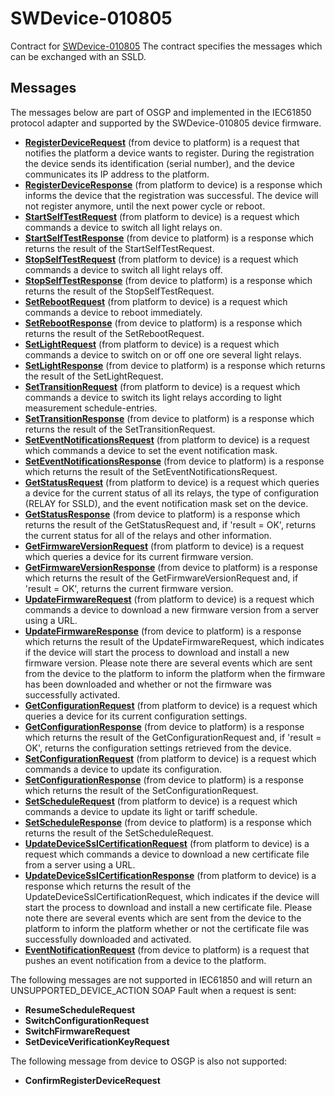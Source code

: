 # SWDevice-010805

Contract for [SWDevice-010805](swdevice-010805.icd.md) The contract specifies the messages which can be exchanged with an SSLD.

## Messages

The messages below are part of OSGP and implemented in the IEC61850 protocol adapter and supported by the SWDevice-010805 device firmware.

* [**RegisterDeviceRequest**](registerdevice.md) \(from device to platform\) is a request that notifies the platform a device wants to register. During the registration the device sends its identification \(serial number\), and the device communicates its IP address to the platform.
* [**RegisterDeviceResponse**](registerdevice.md) \(from platform to device\) is a response which informs the device that the registration was successful. The device will not register anymore, until the next power cycle or reboot.
* [**StartSelfTestRequest**](startselftest.md) \(from platform to device\) is a request which commands a device to switch all light relays on.
* [**StartSelfTestResponse**](startselftest.md) \(from device to platform\) is a response which returns the result of the StartSelfTestRequest.
* [**StopSelfTestRequest**](stopselftest.md) \(from platform to device\) is a request which commands a device to switch all light relays off.
* [**StopSelfTestResponse**](stopselftest.md) \(from device to platform\) is a response which returns the result of the StopSelfTestRequest.
* [**SetRebootRequest**](setreboot.md) \(from platform to device\) is a request which commands a device to reboot immediately.
* [**SetRebootResponse**](setreboot.md) \(from device to platform\) is a response which returns the result of the SetRebootRequest.
* [**SetLightRequest**](setlight.md) \(from platform to device\) is a request which commands a device to switch on or off one ore several light relays.
* [**SetLightResponse**](setlight.md) \(from device to platform\) is a response which returns the result of the SetLightRequest.
* [**SetTransitionRequest**](settransition.md) \(from platform to device\) is a request which commands a device to switch its light relays according to light measurement schedule-entries.
* [**SetTransitionResponse**](settransition.md) \(from device to platform\) is a response which returns the result of the SetTransitionRequest.
* [**SetEventNotificationsRequest**](seteventnotifications.md) \(from platform to device\) is a request which commands a device to set the event notification mask.
* [**SetEventNotificationsResponse**](seteventnotifications.md) \(from device to platform\) is a response which returns the result of the SetEventNotificationsRequest.
* [**GetStatusRequest**](getstatus.md) \(from platform to device\) is a request which queries a device for the current status of all its relays, the type of configuration \(RELAY for SSLD\), and the event notification mask set on the device.
* [**GetStatusResponse**](getstatus.md) \(from device to platform\) is a response which returns the result of the GetStatusRequest and, if 'result = OK', returns the current status for all of the relays and other information.
* [**GetFirmwareVersionRequest**](getfirmwareversion.md) \(from platform to device\) is a request which queries a device for its current firmware version.
* [**GetFirmwareVersionResponse**](getfirmwareversion.md) \(from device to platform\) is a response which returns the result of the GetFirmwareVersionRequest and, if 'result = OK', returns the current firmware version.
* [**UpdateFirmwareRequest**](updatefirmware.md) \(from platform to device\) is a request which commands a device to download a new firmware version from a server using a URL.
* [**UpdateFirmwareResponse**](updatefirmware.md) \(from device to platform\) is a response which returns the result of the UpdateFirmwareRequest, which indicates if the device will start the process to download and install a new firmware version. Please note there are several events which are sent from the device to the platform to inform the platform when the firmware has been downloaded and whether or not the firmware was successfully activated.
* [**GetConfigurationRequest**](getconfiguration.md) \(from platform to device\) is a request which queries a device for its current configuration settings.
* [**GetConfigurationResponse**](getconfiguration.md) \(from device to platform\) is a response which returns the result of the GetConfigurationRequest and, if 'result = OK', returns the configuration settings retrieved from the device.
* [**SetConfigurationRequest**](setconfiguration.md) \(from platform to device\) is a request which commands a device to update its configuration.
* [**SetConfigurationResponse**](setconfiguration.md) \(from device to platform\) is a response which returns the result of the SetConfigurationRequest.
* [**SetScheduleRequest**](setschedule.md) \(from platform to device\) is a request which commands a device to update its light or tariff schedule.
* [**SetScheduleResponse**](setschedule.md) \(from device to platform\) is a response which returns the result of the SetScheduleRequest.
* [**UpdateDeviceSslCertificationRequest**](updatedevicesslcertification.md) \(from platform to device\) is a request which commands a device to download a new certificate file from a server using a URL.
* [**UpdateDeviceSslCertificationResponse**](updatedevicesslcertification.md) \(from platform to device\) is a response which returns the result of the UpdateDeviceSslCertificationRequest, which indicates if the device will start the process to download and install a new certificate file. Please note there are several events which are sent from the device to the platform to inform the platform whether or not the certificate file was successfully downloaded and activated.
* [**EventNotificationRequest**](eventnotification.md) \(from device to platform\) is a request that pushes an event notification from a device to the platform.

The following messages are not supported in IEC61850 and will return an UNSUPPORTED\_DEVICE\_ACTION SOAP Fault when a request is sent:

* **ResumeScheduleRequest**
* **SwitchConfigurationRequest**
* **SwitchFirmwareRequest**
* **SetDeviceVerificationKeyRequest**

The following message from device to OSGP is also not supported:

* **ConfirmRegisterDeviceRequest**

